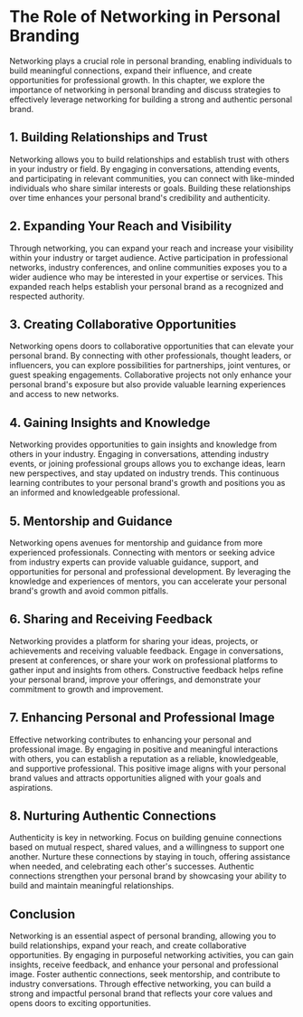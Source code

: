 # The Role of Networking in Personal Branding

Networking plays a crucial role in personal branding, enabling individuals to build meaningful connections, expand their influence, and create opportunities for professional growth. In this chapter, we explore the importance of networking in personal branding and discuss strategies to effectively leverage networking for building a strong and authentic personal brand.

## 1\. Building Relationships and Trust

Networking allows you to build relationships and establish trust with others in your industry or field. By engaging in conversations, attending events, and participating in relevant communities, you can connect with like-minded individuals who share similar interests or goals. Building these relationships over time enhances your personal brand's credibility and authenticity.

## 2\. Expanding Your Reach and Visibility

Through networking, you can expand your reach and increase your visibility within your industry or target audience. Active participation in professional networks, industry conferences, and online communities exposes you to a wider audience who may be interested in your expertise or services. This expanded reach helps establish your personal brand as a recognized and respected authority.

## 3\. Creating Collaborative Opportunities

Networking opens doors to collaborative opportunities that can elevate your personal brand. By connecting with other professionals, thought leaders, or influencers, you can explore possibilities for partnerships, joint ventures, or guest speaking engagements. Collaborative projects not only enhance your personal brand's exposure but also provide valuable learning experiences and access to new networks.

## 4\. Gaining Insights and Knowledge

Networking provides opportunities to gain insights and knowledge from others in your industry. Engaging in conversations, attending industry events, or joining professional groups allows you to exchange ideas, learn new perspectives, and stay updated on industry trends. This continuous learning contributes to your personal brand's growth and positions you as an informed and knowledgeable professional.

## 5\. Mentorship and Guidance

Networking opens avenues for mentorship and guidance from more experienced professionals. Connecting with mentors or seeking advice from industry experts can provide valuable guidance, support, and opportunities for personal and professional development. By leveraging the knowledge and experiences of mentors, you can accelerate your personal brand's growth and avoid common pitfalls.

## 6\. Sharing and Receiving Feedback

Networking provides a platform for sharing your ideas, projects, or achievements and receiving valuable feedback. Engage in conversations, present at conferences, or share your work on professional platforms to gather input and insights from others. Constructive feedback helps refine your personal brand, improve your offerings, and demonstrate your commitment to growth and improvement.

## 7\. Enhancing Personal and Professional Image

Effective networking contributes to enhancing your personal and professional image. By engaging in positive and meaningful interactions with others, you can establish a reputation as a reliable, knowledgeable, and supportive professional. This positive image aligns with your personal brand values and attracts opportunities aligned with your goals and aspirations.

## 8\. Nurturing Authentic Connections

Authenticity is key in networking. Focus on building genuine connections based on mutual respect, shared values, and a willingness to support one another. Nurture these connections by staying in touch, offering assistance when needed, and celebrating each other's successes. Authentic connections strengthen your personal brand by showcasing your ability to build and maintain meaningful relationships.

## Conclusion

Networking is an essential aspect of personal branding, allowing you to build relationships, expand your reach, and create collaborative opportunities. By engaging in purposeful networking activities, you can gain insights, receive feedback, and enhance your personal and professional image. Foster authentic connections, seek mentorship, and contribute to industry conversations. Through effective networking, you can build a strong and impactful personal brand that reflects your core values and opens doors to exciting opportunities.
